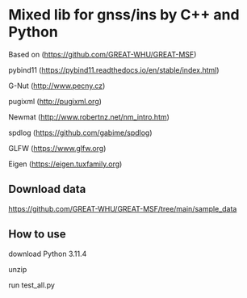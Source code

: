 # Mixed lib for gnss/ins by C++ and Python

Based on (https://github.com/GREAT-WHU/GREAT-MSF)

pybind11 (https://pybind11.readthedocs.io/en/stable/index.html)

G-Nut (http://www.pecny.cz)

pugixml (http://pugixml.org)

Newmat (http://www.robertnz.net/nm_intro.htm)

spdlog (https://github.com/gabime/spdlog)

GLFW (https://www.glfw.org)

Eigen (https://eigen.tuxfamily.org)

## Download data

https://github.com/GREAT-WHU/GREAT-MSF/tree/main/sample_data

## How to use

download Python 3.11.4 

unzip 

run test_all.py
